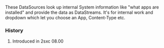 ﻿---
uid: ToSic.Eav.DataSources.System
---

These DataSources look up internal System information like "what apps are installed" and provide the data as DataStreams. It's for internal work and dropdown which let you choose an App, Content-Type etc. 

### History

1. Introduced in 2sxc 08.00

